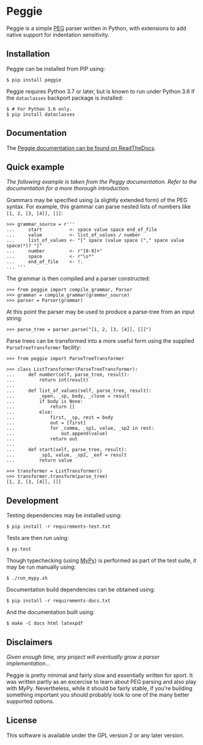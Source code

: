 Peggie
======

Peggie is a simple [PEG](https://bford.info/pub/lang/peg.pdf) parser written in
Python, with extensions to add native support for indentation sensitivity.


Installation
------------

Peggie can be installed from PIP using:

    $ pip install peggie

Peggie requires Python 3.7 or later, but is known to run under Python 3.6 if
the `dataclasses` backport package is installed:

    $ # For Python 3.6 only.
    $ pip install dataclasses


Documentation
-------------

The [Peggie documentation can be found on
ReadTheDocs](http://peggie.rtfd.org/).


Quick example
-------------

*The following example is taken from the Peggy documentation. Refer to the
documentation for a more thorough introduction.*

Grammars may be specified using (a slightly extended form) of the PEG syntax.
For example, this grammar can parse nested lists of numbers like `[1, 2, [3,
[4]], []]`:

    >>> grammar_source = r'''
    ...     start          <- space value space end_of_file
    ...     value          <- list_of_values / number
    ...     list_of_values <- "[" space (value space ("," space value space)*)? "]"
    ...     number         <- r"[0-9]+"
    ...     space          <- r"\s*"
    ...     end_of_file    <- !.
    ... '''

The grammar is then compiled and a parser constructed:

    >>> from peggie import compile_grammar, Parser
    >>> grammar = compile_grammar(grammar_source)
    >>> parser = Parser(grammar)

At this point the parser may be used to produce a parse-tree from an input
string:

    >>> parse_tree = parser.parse("[1, 2, [3, [4]], []]")

Parse trees can be transformed into a more useful form using the supplied
`ParseTreeTransformer` facility:

    >>> from peggie import ParseTreeTransformer

    >>> class ListTransformer(ParseTreeTransformer):
    ...     def number(self, parse_tree, result):
    ...         return int(result)
    ...
    ...     def list_of_values(self, parse_tree, result):
    ...         _open, _sp, body, _close = result
    ...         if body is None:
    ...             return []
    ...         else:
    ...             first, _sp, rest = body
    ...             out = [first]
    ...             for _comma, _sp1, value, _sp2 in rest:
    ...                 out.append(value)
    ...             return out
    ...
    ...     def start(self, parse_tree, result):
    ...         _sp1, value, _sp2, _eof = result
    ...         return value

    >>> transformer = ListTransformer()
    >>> transformer.transform(parse_tree)
    [1, 2, [3, [4]], []]


Development
-----------

Testing dependencies may be installed using:

    $ pip install -r requirements-test.txt

Tests are then run using:

    $ py.test

Though typechecking (using [MyPy](https://mypy.readthedocs.io/)) is performed
as part of the test suite, it may be run manually using:

    $ ./run_mypy.sh

Documentation build dependencies can be obtained using:

    $ pip install -r requirements-docs.txt

And the documentation built using:

    $ make -C docs html latexpdf


Disclaimers
-----------

*Given enough time, any project will eventually grow a parser implementation...*

Peggie is pretty minimal and fairly slow and essentially written for sport.  It
was written partly as an excercise to learn about PEG parsing and also play
with MyPy. Nevertheless, while it should be fairly stable, if you're building
something important you should probably look to one of the many better
supported options.


License
-------

This software is available under the GPL version 2 or any later version.
